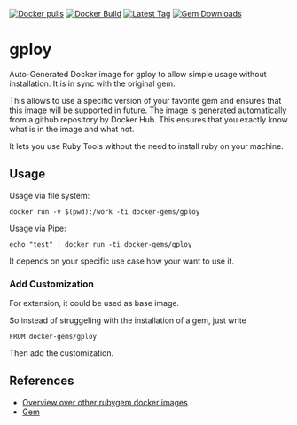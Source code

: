 [![Docker pulls](https://img.shields.io/docker/pulls/rubygem/gploy.svg)](https://hub.docker.com/r/rubygem/gploy/)
[![Docker Build](https://img.shields.io/docker/automated/rubygem/gploy.svg)](https://hub.docker.com/r/rubygem/gploy/)
[![Latest Tag](https://img.shields.io/github/tag/docker-rubygem/gploy.svg)](https://hub.docker.com/r/rubygem/gploy/)
[![Gem Downloads](https://img.shields.io/gem/dt/gploy.svg)](https://rubygems.org/gems/gploy/)
# gploy

Auto-Generated Docker image for gploy to allow simple usage without installation.
It is in sync with the original gem.

This allows to use a specific version of your favorite gem and ensures that this image will be supported in future.
The image is generated automatically from a github repository by Docker Hub.
This ensures that you exactly know what is in the image and what not.

It lets you use Ruby Tools without the need to install ruby on your machine.

## Usage

Usage via file system:

`docker run -v $(pwd):/work -ti docker-gems/gploy`

Usage via Pipe:

`echo "test" | docker run -ti docker-gems/gploy`

It depends on your specific use case how your want to use it.

### Add Customization

For extension, it could be used as base image.

So instead of struggeling with the installation of a gem, just write

`FROM docker-gems/gploy`

Then add the customization.

## References

 - [Overview over other rubygem docker images](https://github.com/thinkbot/docker-rubygem)
 - [Gem](https://rubygems.org/gems/gploy/)
